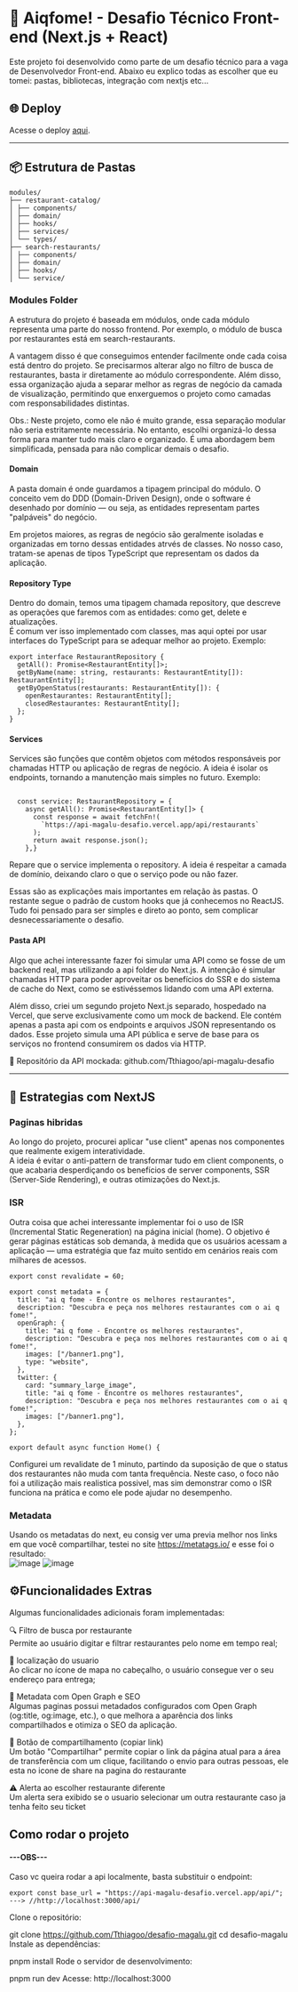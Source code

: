 # 🍔 Aiqfome! - Desafio Técnico Front-end (Next.js + React)

Este projeto foi desenvolvido como parte de um desafio técnico para a vaga de Desenvolvedor Front-end. 
Abaixo eu explico todas as escolher que eu tomei: pastas, bibliotecas, integração com nextjs etc...

## 🌐 Deploy

Acesse o deploy [aqui]([https://seu-link.vercel.app](https://desafio-magalu-one.vercel.app/)).

---

## 📦 Estrutura de Pastas
```
modules/
├── restaurant-catalog/
│ ├── components/
│ ├── domain/
│ ├── hooks/
│ ├── services/
│ └── types/
├── search-restaurants/
│ ├── components/
│ ├── domain/
│ ├── hooks/
│ └── service/
```
### Modules Folder
A estrutura do projeto é baseada em módulos, onde cada módulo representa uma parte do nosso frontend. Por exemplo, o módulo de busca por restaurantes está em search-restaurants. <br/>

A vantagem disso é que conseguimos entender facilmente onde cada coisa está dentro do projeto. Se precisarmos alterar algo no filtro de busca de restaurantes, basta ir diretamente ao módulo correspondente. Além disso, essa organização ajuda a separar melhor as regras de negócio da camada de visualização, permitindo que enxerguemos o projeto como camadas com responsabilidades distintas. <br/>

Obs.: Neste projeto, como ele não é muito grande, essa separação modular não seria estritamente necessária. No entanto, escolhi organizá-lo dessa forma para manter tudo mais claro e organizado. É uma abordagem bem simplificada, pensada para não complicar demais o desafio.
#### Domain
A pasta domain é onde guardamos a tipagem principal do módulo. O conceito vem do DDD (Domain-Driven Design), onde o software é desenhado por domínio — ou seja, as entidades representam partes "palpáveis" do negócio. <br/>

Em projetos maiores, as regras de negócio são geralmente isoladas e organizadas em torno dessas entidades atrvés de classes. No nosso caso, tratam-se apenas de tipos TypeScript que representam os dados da aplicação.
#### Repository Type
Dentro do domain, temos uma tipagem chamada repository, que descreve as operações que faremos com as entidades: como get, delete e atualizações. <br/>
É comum ver isso implementado com classes, mas aqui optei por usar interfaces do TypeScript para se adequar melhor ao projeto. Exemplo:
```
export interface RestaurantRepository {
  getAll(): Promise<RestaurantEntity[]>;
  getByName(name: string, restaurants: RestaurantEntity[]): RestaurantEntity[];
  getByOpenStatus(restaurants: RestaurantEntity[]): {
    openRestaurantes: RestaurantEntity[];
    closedRestaurantes: RestaurantEntity[];
  };
}
```
#### Services
Services são funções que contêm objetos com métodos responsáveis por chamadas HTTP ou aplicação de regras de negócio. A ideia é isolar os endpoints, tornando a manutenção mais simples no futuro. Exemplo: <br/>
```

  const service: RestaurantRepository = {
    async getAll(): Promise<RestaurantEntity[]> {
      const response = await fetchFn!(
        `https://api-magalu-desafio.vercel.app/api/restaurants`
      );
      return await response.json();
    },}

```
Repare que o service implementa o repository. A ideia é respeitar a camada de domínio, deixando claro o que o serviço pode ou não fazer. <br/>

Essas são as explicações mais importantes em relação às pastas. O restante segue o padrão de custom hooks que já conhecemos no ReactJS. Tudo foi pensado para ser simples e direto ao ponto, sem complicar desnecessariamente o desafio.
#### Pasta API
Algo que achei interessante fazer foi simular uma API como se fosse de um backend real, mas utilizando a api folder do Next.js.
A intenção é simular chamadas HTTP para poder aproveitar os benefícios do SSR e do sistema de cache do Next, como se estivéssemos lidando com uma API externa.

Além disso, criei um segundo projeto Next.js separado, hospedado na Vercel, que serve exclusivamente como um mock de backend.
Ele contém apenas a pasta api com os endpoints e arquivos JSON representando os dados. Esse projeto simula uma API pública e serve de base para os serviços no frontend consumirem os dados via HTTP.

🔗 Repositório da API mockada: github.com/Tthiagoo/api-magalu-desafio

---
## 🧠 Estrategias com NextJS
### Paginas hibridas
Ao longo do projeto, procurei aplicar "use client" apenas nos componentes que realmente exigem interatividade. <br/>
A ideia é evitar o anti-pattern de transformar tudo em client components, o que acabaria desperdiçando os benefícios de server components, SSR (Server-Side Rendering), e outras otimizações do Next.js.
### ISR 
Outra coisa que achei interessante implementar foi o uso de ISR (Incremental Static Regeneration) na página inicial (home).
O objetivo é gerar páginas estáticas sob demanda, à medida que os usuários acessam a aplicação — uma estratégia que faz muito sentido em cenários reais com milhares de acessos.

```
export const revalidate = 60;

export const metadata = {
  title: "ai q fome - Encontre os melhores restaurantes",
  description: "Descubra e peça nos melhores restaurantes com o ai q fome!",
  openGraph: {
    title: "ai q fome - Encontre os melhores restaurantes",
    description: "Descubra e peça nos melhores restaurantes com o ai q fome!",
    images: ["/banner1.png"],
    type: "website",
  },
  twitter: {
    card: "summary_large_image",
    title: "ai q fome - Encontre os melhores restaurantes",
    description: "Descubra e peça nos melhores restaurantes com o ai q fome!",
    images: ["/banner1.png"],
  },
};

export default async function Home() {
```

Configurei um revalidate de 1 minuto, partindo da suposição de que o status dos restaurantes não muda com tanta frequência.
Neste caso, o foco não foi a utilização mais realistica possivel, mas sim demonstrar como o ISR funciona na prática e como ele pode ajudar no desempenho.

### Metadata
Usando os metadatas do next, eu consig ver uma previa melhor nos links em que você compartilhar, testei no site https://metatags.io/ e esse foi o resultado: <br/>
![image](https://github.com/user-attachments/assets/2900b109-6f8f-4cf3-8f85-894338f1d566) ![image](https://github.com/user-attachments/assets/41c62bc2-7307-46f1-89b6-615c14c0243d)




## ⚙️Funcionalidades Extras <br/>
Algumas funcionalidades adicionais foram implementadas:

🔍 Filtro de busca por restaurante <br/>
Permite ao usuário digitar e filtrar restaurantes pelo nome em tempo real;

📍 localização do usuario <br/>
Ao clicar no ícone de mapa no cabeçalho, o usuário consegue ver o seu endereço para entrega;

🧠 Metadata com Open Graph e SEO <br/>
Algumas paginas possui metadados configurados com Open Graph (og:title, og:image, etc.), o que melhora a aparência dos links compartilhados e otimiza o SEO da aplicação.

🔗 Botão de compartilhamento (copiar link) <br/>
Um botão "Compartilhar" permite copiar o link da página atual para a área de transferência com um clique, facilitando o envio para outras pessoas, ele esta no icone de share na pagina do restaurante

⚠️ Alerta ao escolher restaurante diferente  <br/>
Um alerta sera exibido se o usuario selecionar um outra restaurante caso ja tenha feito seu ticket

## Como rodar o projeto
#### ---OBS---
Caso vc queira rodar a api localmente, basta substituir o endpoint: 
```
export const base_url = "https://api-magalu-desafio.vercel.app/api/"; ---> //http://localhost:3000/api/
```
Clone o repositório:

git clone https://github.com/Tthiagoo/desafio-magalu.git
cd desafio-magalu
Instale as dependências:

pnpm install
Rode o servidor de desenvolvimento:

pnpm run dev
Acesse:
 http://localhost:3000



